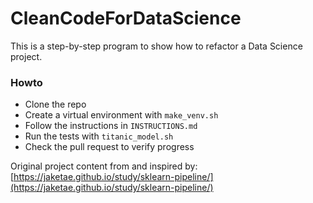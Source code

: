# CleanCodeForDataScience

This is a step-by-step program to show how to refactor a Data Science project. 

### Howto

- Clone the repo
- Create a virtual environment with `make_venv.sh`
- Follow the instructions in `INSTRUCTIONS.md` 
- Run the tests with `titanic_model.sh`
- Check the pull request to verify progress

Original project content from and inspired by: [https://jaketae.github.io/study/sklearn-pipeline/](https://jaketae.github.io/study/sklearn-pipeline/)
